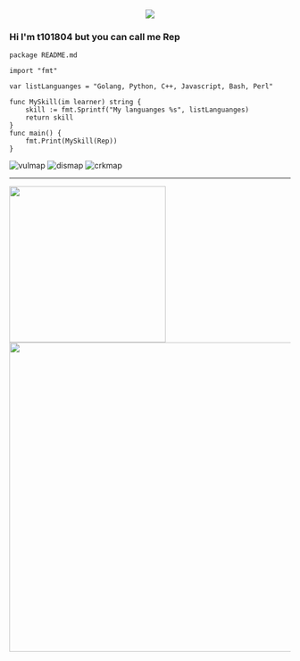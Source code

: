 <h1 align="center">
<a href="https://git.io/typing-svg">
<img src="https://readme-typing-svg.herokuapp.com?font=ubuntu&color=%23B335F7&size=22&vCenter=true&height=40&lines=Welcome+to+my+home+page+%F0%9F%91%8B;I+guess+you+are+a+hacker+%F0%9F%A4%94;Nice+to+meet+you+%F0%9F%98%9D;Hope+there+is+something+you+need+%F0%9F%8E%81">
</a>
</h1>  

### Hi I'm t101804 but you can call me Rep 
```golang
package README.md

import "fmt"

var listLanguanges = "Golang, Python, C++, Javascript, Bash, Perl"

func MySkill(im learner) string {
	skill := fmt.Sprintf("My languanges %s", listLanguanges)
	return skill
}
func main() {
	fmt.Print(MySkill(Rep))
}
```
![vulmap](https://img.shields.io/badge/-t101804/vulmap-3A77A9?style=flat-square&logo=python&logoColor=white&labelColor=6495ED)
![dismap](https://img.shields.io/badge/-t101804t101804/dismap-00BFFF?style=flat-square&logo=go&logoColor=white&labelColor=87CEFA) 
![crkmap](https://img.shields.io/badge/-t101804/crkmap-00CED1?style=flat-square&logo=go&logoColor=white&labelColor=40E0D0) 
***
<img align='left' src='http://github-profile-summary-cards.vercel.app/api/cards/most-commit-language?username=t101804&theme=nord_dark' width='280px'>
<img align='center' src='http://github-profile-summary-cards.vercel.app/api/cards/profile-details?username=t101804&theme=nord_dark' width='555px'> 
